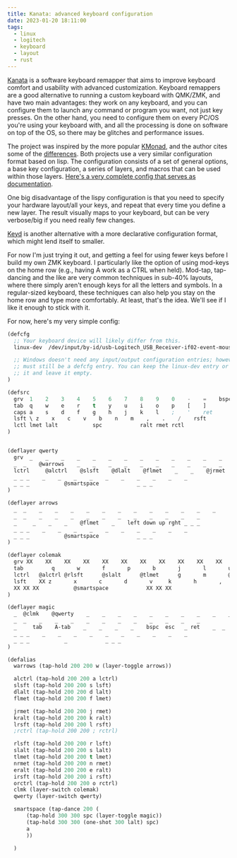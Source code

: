 ```yaml
---
title: Kanata: advanced keyboard configuration
date: 2023-01-20 18:11:00
tags:
  - linux
  - logitech
  - keyboard
  - layout
  - rust
---
```



[Kanata](https://github.com/jtroo/kanata/) is a software keyboard remapper that aims to improve keyboard comfort and usability with advanced customization.
Keyboard remappers are a good alternative to running a custom keyboard with QMK/ZMK, and have two main advantages: they work on any keyboard, and you can configure them to launch any command or program you want, not just key presses.
On the other hand, you need to configure them on every PC/OS you're using your keyboard with, and all the processing is done on software on top of the OS, so there may be glitches and performance issues.

The project was inspired by the more popular [KMonad](https://github.com/kmonad/kmonad), and the author cites some of the [differences](https://github.com/jtroo/kanata/blob/main/docs/kmonad_comparison.md).
Both projects use a very similar configuration format based on lisp.
The configuration consists of a set of general options, a base key configuration, a series of layers, and macros that can be used within those layers.
[Here's a very complete config that serves as documentation](https://github.com/jtroo/kanata/blob/main/cfg_samples/kanata.kbd).


One big disadvantage of the lispy configuration is that you need to specify your hardware layout/all your keys, and repeat that every time you define a new layer.
The result visually maps to your keyboard, but can be very verbose/big if you need really few changes.

[Keyd](https://github.com/rvaiya/keyd/) is another alternative with a more declarative configuration format, which might lend itself to smaller.


For now I'm just trying it out, and getting a feel for using fewer keys before I build my own ZMK keyboard.
I particularly like the option of using mod-keys on the home row (e.g., having A work as a CTRL when held).
Mod-tap, tap-dancing and the like are very common techniques in sub-40% layouts, where there simply aren't enough keys for all the letters and symbols.
In a regular-sized keyboard, these techniques can also help you stay on the home row and type more comfortably.
At least, that's the idea.
We'll see if I like it enough to stick with it.

For now, here's my very simple config:


```lisp
(defcfg
  ;; Your keyboard device will likely differ from this.
  linux-dev  /dev/input/by-id/usb-Logitech_USB_Receiver-if02-event-mouse

  ;; Windows doesn't need any input/output configuration entries; however, there
  ;; must still be a defcfg entry. You can keep the linux-dev entry or delete
  ;; it and leave it empty.
)

(defsrc
  grv  1    2    3    4    5    6    7    8    9    0    -    =    bspc
  tab  q    w    e    r    t    y    u    i    o    p    [    ]    
  caps a    s    d    f    g    h    j    k    l    ;    '    ret
  lsft \ z    x    c    v    b    n    m    ,    .    /    rsft
  lctl lmet lalt           spc            ralt rmet rctl
)


(deflayer qwerty
  grv  _    _    _    _    _    _    _    _    _    _    _    _    _
  _  _    @warrows    _    _    _    _    _    _    _    _    _    _    
  lctrl     @alctrl    @slsft    @dlalt    @flmet    _    _    @jrmet    @kralt    @lrsft    @;rctrl    _ _
  _ _ _    _    _    _    _    _    _    _    _    _    _
  _ _ _           @smartspace            _ _ _
)

(deflayer arrows
  _  _    _    _    _    _    _    _    _    _    _    _    _    _
  _  _    _    _    _    _    _    _    _    _    _    _    _    
  _     _    _    _    @flmet    _    left down up rght _ _ _
  _ _ _    _    _    _    _    _    _    _    _    _    _
  _ _ _           @smartspace            _ _ _
)

(deflayer colemak
  grv XX    XX    XX    XX    XX    XX    XX    XX    XX    XX    XX    XX    _
  tab         q       w       f       p       b       j       l       u       y       ;       [       ]    
  lctrl   @alctrl @rlsft      @slalt      @tlmet      g       m       @nrmet      @eralt      @irsft      @orctrl      '       ret
  lsft    XX z       x       c       d       v     k       h       ,       .       /       rsft
  XX XX XX           @smartspace            XX XX XX
)

(deflayer magic
  _  @clmk    @qwerty    _    _    _    _    _    _    _    _    _    _    _
  _  _    _    _    _    _    _    _    _    _    _    _    _    
  _     tab    A-tab    _    _    _    _    bspc  esc   _ ret    _  _
  _ _ _    _    _    _    _    _    _    _    _    _    _
  _ _ _           _            _ _ _
)

(defalias
  warrows (tap-hold 200 200 w (layer-toggle arrows))

  alctrl (tap-hold 200 200 a lctrl)
  slsft (tap-hold 200 200 s lsft)
  dlalt (tap-hold 200 200 d lalt)
  flmet (tap-hold 200 200 f lmet)

  jrmet (tap-hold 200 200 j rmet)
  kralt (tap-hold 200 200 k ralt)
  lrsft (tap-hold 200 200 l rsft)
  ;rctrl (tap-hold 200 200 ; rctrl)

  rlsft (tap-hold 200 200 r lsft)
  slalt (tap-hold 200 200 s lalt)
  tlmet (tap-hold 200 200 t lmet)
  nrmet (tap-hold 200 200 n rmet)
  eralt (tap-hold 200 200 e ralt)
  irsft (tap-hold 200 200 i rsft)
  orctrl (tap-hold 200 200 o rctrl)
  clmk (layer-switch colemak)
  qwerty (layer-switch qwerty)

  smartspace (tap-dance 200 (
      (tap-hold 300 300 spc (layer-toggle magic))
      (tap-hold 300 300 (one-shot 300 lalt) spc)
      a
      ))

  )
```
